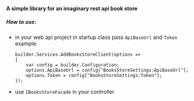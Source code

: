 #### A simple library for an imaginary rest api book store

##### How to use:
- in your web api project in startup class pass `ApiBaseUrl` and `Token`
  example:
  ```
  builder.Services.AddBooksStoreClient(options =>
  {
      var config = builder.Configuration;
      options.ApiBaseUrl = config["BooksStoreSettings:ApiBaseUrl"];
      options.Token = config["BooksStoreSettings:Token"];
  });
  ``` 
- use `IBooksStoreFacade` in your controller
